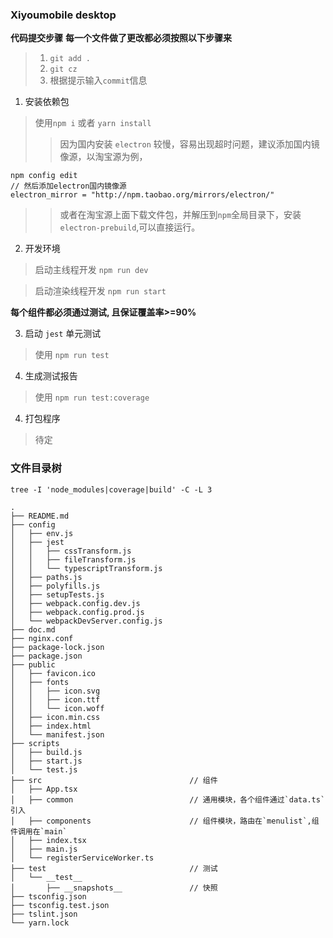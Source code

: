 ### Xiyoumobile desktop

**代码提交步骤**
**每一个文件做了更改都必须按照以下步骤来**

> 1. `git add .`
> 2. `git cz`
> 3. 根据提示输入`commit`信息

1. 安装依赖包

> 使用`npm i` 或者 `yarn install`
>> 因为国内安装 `electron` 较慢，容易出现超时问题，建议添加国内镜像源，以淘宝源为例，

```
npm config edit
// 然后添加electron国内镜像源
electron_mirror = "http://npm.taobao.org/mirrors/electron/"
```
>> 或者在淘宝源上面下载文件包，并解压到`npm`全局目录下，安装`electron-prebuild`,可以直接运行。
2. 开发环境

> 启动主线程开发 `npm run dev`

> 启动渲染线程开发 `npm run start`

**每个组件都必须通过测试, 且保证覆盖率>=90%**

3. 启动 `jest` 单元测试

> 使用 `npm run test`

4. 生成测试报告

> 使用 `npm run test:coverage`

4. 打包程序

> 待定

### 文件目录树

`tree -I 'node_modules|coverage|build' -C -L 3`

```
.
├── README.md
├── config
│   ├── env.js
│   ├── jest
│   │   ├── cssTransform.js
│   │   ├── fileTransform.js
│   │   └── typescriptTransform.js
│   ├── paths.js
│   ├── polyfills.js
│   ├── setupTests.js
│   ├── webpack.config.dev.js
│   ├── webpack.config.prod.js
│   └── webpackDevServer.config.js
├── doc.md
├── nginx.conf
├── package-lock.json
├── package.json
├── public
│   ├── favicon.ico
│   ├── fonts
│   │   ├── icon.svg
│   │   ├── icon.ttf
│   │   └── icon.woff
│   ├── icon.min.css
│   ├── index.html
│   └── manifest.json
├── scripts
│   ├── build.js
│   ├── start.js
│   └── test.js
├── src                                 // 组件
│   ├── App.tsx
│   ├── common                          // 通用模块，各个组件通过`data.ts`引入
│   ├── components                      // 组件模块，路由在`menulist`,组件调用在`main`
│   ├── index.tsx
│   ├── main.js
│   └── registerServiceWorker.ts
├── test                                // 测试
│   └── __test__                        
│       ├── __snapshots__               // 快照
├── tsconfig.json
├── tsconfig.test.json
├── tslint.json
└── yarn.lock
```

